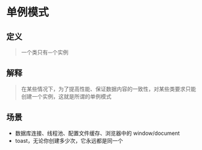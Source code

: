 # 单例模式

## 定义
> 一个类只有`一`个实例

## 解释
> 在某些情况下，为了提高性能、保证数据内容的一致性，对某些类要求只能创建一个实例，这就是所谓的单例模式

## 场景

* 数据库连接、线程池、配置文件缓存、浏览器中的 window/document 
* toast，无论你创建多少次，它永远都是同一个